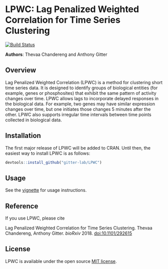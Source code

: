 # LPWC: Lag Penalized Weighted Correlation for Time Series Clustering

[![Build Status](https://travis-ci.org/gitter-lab/LPWC.svg?branch=master)](https://travis-ci.org/gitter-lab/LPWC)

**Authors**: Thevaa Chandereng and Anthony Gitter


Overview
--------
Lag Penalized Weighted Correlation (LPWC) is a method for clustering short time series data.
It is designed to identify groups of biological entities (for example, genes or phosphosites) that exhibit the same pattern of activity changes over time.
LPWC allows lags to incorporate delayed responses in the biological data.
For example, two genes may have similar expression changes over time, but one initiates those changes 5 minutes after the other.
LPWC also supports irregular time intervals between time points collected in biological data.

Installation
------------
The first major release of LPWC will be added to CRAN.
Until then, the easiest way to install LPWC is as follows:
``` r
devtools::install_github("gitter-lab/LPWC")
```

Usage
------------
See the [vignette](vignette/LPWC.Rmd) for usage instructions.

Reference
------------
If you use LPWC, please cite

Lag Penalized Weighted Correlation for Time Series Clustering.
Thevaa Chandereng, Anthony Gitter.
*bioRxiv* 2018. [doi:10.1101/292615](https://doi.org/10.1101/292615)

License
------------
LPWC is available under the open source [MIT license](http://opensource.org/licenses/MIT).
